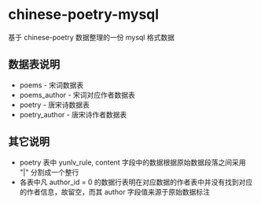 # chinese-poetry-mysql
基于 chinese-poetry 数据整理的一份 mysql 格式数据

## 数据表说明
* poems - 宋词数据表 
* poems_author - 宋词对应作者数据表 
* poetry - 唐宋诗数据表 
* poetry_author - 唐宋诗作者数据表

## 其它说明
* poetry 表中 yunlv_rule, content 字段中的数据根据原始数据段落之间采用 "|" 分割成一个整行
* 各表中凡 author_id = 0 的数据行表明在对应数据的作者表中并没有找到对应的作者信息，故留空，而其 author 字段值来源于原始数据标注
